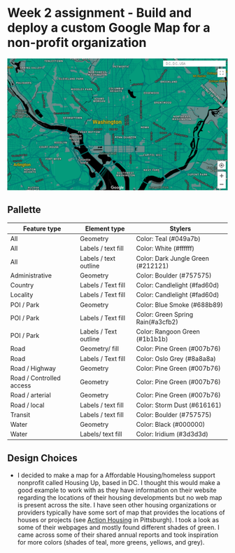 # Week 2 assignment - Build and deploy a custom Google Map for a non-profit organization

![Image of Map created for Housing Up Nonprofit](HousingUpDC_Map.png)

## Pallette 
| Feature type             | Element type          | Stylers                             |
| ------------------------ | --------------------- | ----------------------------------- |
| All                      | Geometry              | Color:  Teal (#049a7b)              |
| All                      | Labels / text fill    | Color: White (#ffffff)              |
| All                      | Labels / text outline | Color:  Dark Jungle Green (#212121) |
| Administrative           | Geometry              | Color: Boulder (#757575)            |
| Country                  | Labels / Text fill    | Color:  Candlelight (#fad60d)       |
| Locality                 | Labels / Text fill    | Color:  Candlelight (#fad60d)       |
| POI / Park               | Geometry              | Color: Blue Smoke (#688b89)         |
| POI / Park               | Labels / Text fill    | Color:  Green Spring Rain(#a3cfb2)  |
| POI / Park               | Labels / Text outline | Color:  Rangoon Green (#1b1b1b)     |
| Road                     | Geometry/ fill        | Color:  Pine Green (#007b76)        |
| Road                     | Labels / Text fill    | Color:  Oslo Grey (#8a8a8a)         |
| Road / Highway           | Geometry              | Color:  Pine Green (#007b76)        |
| Road / Controlled access | Geometry              | Color:  Pine Green (#007b76)        |
| Road / arterial          | Geometry              | Color:  Pine Green (#007b76)        |
| Road / local             | Labels / text fill    | Color:  Storm Dust (#616161)        |
| Transit                  | Labels / text fill    | Color: Boulder (#757575)            |
| Water                    | Geometry              | Color:  Black (#000000)             |
| Water                    | Labels/ text fill     | Color: Iridium  (#3d3d3d)           |

## Design Choices
- I decided to make a map for a Affordable Housing/homeless support nonprofit called Housing Up, based in DC. I thought this would make a good example to work with as they have information on their website regarding the locations of their housing developments but no web map is present across the site. I have seen other housing organizations or providers typically have some sort of map that provides the locations of houses or projects (see [Action Housing](https://actionhousing.org/find-housing/general-properties-listings/) in Pittsburgh). I took a look as some of their webpages and mostly found different shades of green. I came across some of their shared annual reports and took inspiration for more colors (shades of teal, more greens, yellows, and grey).  
